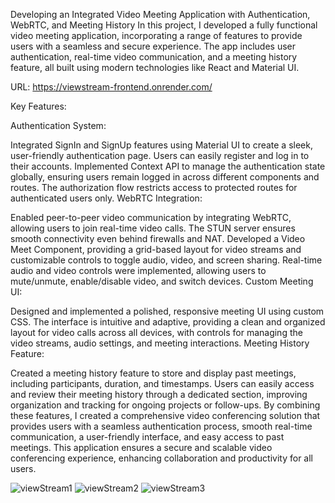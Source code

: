 Developing an Integrated Video Meeting Application with Authentication, WebRTC, and Meeting History
In this project, I developed a fully functional video meeting application, incorporating a range of features to provide users with a seamless and secure experience. The app includes user authentication, real-time video communication, and a meeting history feature, all built using modern technologies like React and Material UI.

URL: https://viewstream-frontend.onrender.com/

Key Features:

Authentication System:

Integrated SignIn and SignUp features using Material UI to create a sleek, user-friendly authentication page. Users can easily register and log in to their accounts.
Implemented Context API to manage the authentication state globally, ensuring users remain logged in across different components and routes. The authorization flow restricts access to protected routes for authenticated users only.
WebRTC Integration:

Enabled peer-to-peer video communication by integrating WebRTC, allowing users to join real-time video calls. The STUN server ensures smooth connectivity even behind firewalls and NAT.
Developed a Video Meet Component, providing a grid-based layout for video streams and customizable controls to toggle audio, video, and screen sharing. Real-time audio and video controls were implemented, allowing users to mute/unmute, enable/disable video, and switch devices.
Custom Meeting UI:

Designed and implemented a polished, responsive meeting UI using custom CSS. The interface is intuitive and adaptive, providing a clean and organized layout for video calls across all devices, with controls for managing the video streams, audio settings, and meeting interactions.
Meeting History Feature:

Created a meeting history feature to store and display past meetings, including participants, duration, and timestamps. Users can easily access and review their meeting history through a dedicated section, improving organization and tracking for ongoing projects or follow-ups.
By combining these features, I created a comprehensive video conferencing solution that provides users with a seamless authentication process, smooth real-time communication, a user-friendly interface, and easy access to past meetings. This application ensures a secure and scalable video conferencing experience, enhancing collaboration and productivity for all users.

![viewStream1](https://github.com/user-attachments/assets/00cd9cb4-a7f0-4b8c-80c7-b3690567cda4)
![viewStream2](https://github.com/user-attachments/assets/d9750d69-d501-41dd-8192-a8f16a10f76f)
![viewStream3](https://github.com/user-attachments/assets/8825c3d4-04d6-4ce2-836f-2af239435a50)
